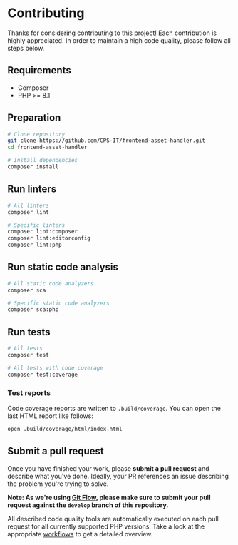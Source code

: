 # Contributing

Thanks for considering contributing to this project! Each contribution is
highly appreciated. In order to maintain a high code quality, please follow
all steps below.

## Requirements

- Composer
- PHP >= 8.1

## Preparation

```bash
# Clone repository
git clone https://github.com/CPS-IT/frontend-asset-handler.git
cd frontend-asset-handler

# Install dependencies
composer install
```

## Run linters

```bash
# All linters
composer lint

# Specific linters
composer lint:composer
composer lint:editorconfig
composer lint:php
```

## Run static code analysis

```bash
# All static code analyzers
composer sca

# Specific static code analyzers
composer sca:php
```

## Run tests

```bash
# All tests
composer test

# All tests with code coverage
composer test:coverage
```

### Test reports

Code coverage reports are written to `.build/coverage`. You can open the
last HTML report like follows:

```bash
open .build/coverage/html/index.html
```

## Submit a pull request

Once you have finished your work, please **submit a pull request** and describe
what you've done. Ideally, your PR references an issue describing the problem
you're trying to solve.

**Note: As we're using [Git Flow][1], please make sure to submit your pull request
against the `develop` branch of this repository.**

All described code quality tools are automatically executed on each pull request
for all currently supported PHP versions. Take a look at the appropriate
[workflows][2] to get a detailed overview.

[1]: http://nvie.com/git-model
[2]: .github/workflows
